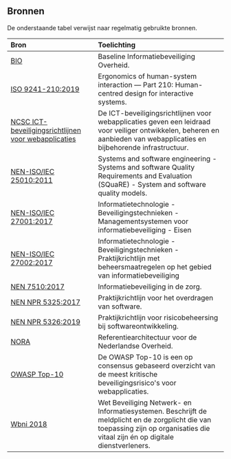 ## Bronnen

De onderstaande tabel verwijst naar regelmatig gebruikte bronnen.

| Bron | Toelichting | 
|:-----|:------------|
| [BIO](https://bio-overheid.nl/media/1572/bio-versie-104zv_def.pdf) | Baseline Informatiebeveiliging Overheid. | 
| [ISO 9241-210:2019](https://www.iso.org/standard/77520.html) | Ergonomics of human-system interaction — Part 210: Human-centred design for interactive systems. |
| [NCSC ICT-beveiligingsrichtlijnen voor webapplicaties](https://www.ncsc.nl/documenten/publicaties/2019/mei/01/ict-beveiligingsrichtlijnen-voor-webapplicaties) | De ICT-beveiligingsrichtlijnen voor webapplicaties geven een leidraad voor veiliger ontwikkelen, beheren en aanbieden van webapplicaties en bijbehorende infrastructuur. |
| [NEN-ISO/IEC 25010:2011](https://www.nen.nl/NEN-Shop/Norm/NENISOIEC-250102011-en.htm) | Systems and software engineering - Systems and software Quality Requirements and Evaluation (SQuaRE) - System and software quality models. |
| [NEN-ISO/IEC 27001:2017](https://www.nen.nl/NEN-Shop/Norm/NENENISOIEC-270012017A112020-nl.htm) | Informatietechnologie - Beveiligingstechnieken - Managementsystemen voor informatiebeveiliging - Eisen |
| [NEN-ISO/IEC 27002:2017](https://www.nen.nl/NEN-Shop/Norm/NENENISOIEC-270022017-nl.htm]) | Informatietechnologie - Beveiligingstechnieken - Praktijkrichtlijn met beheersmaatregelen op het gebied van informatiebeveiliging |
| [NEN 7510:2017](https://www.nen.nl/NEN-Shop/Norm/NEN-751012017A12020-nl.htm) | Informatiebeveiliging in de zorg. |
| [NEN NPR 5325:2017](https://www.nen.nl/NEN-Shop/Norm/NPR-53252017-nl.htm) | Praktijkrichtlijn voor het overdragen van software. |
| [NEN NPR 5326:2019](https://www.nen.nl/NEN-Shop/Norm/NPR-53252017-nl.htm) | Praktijkrichtlijn voor risicobeheersing bij softwareontwikkeling. |
| [NORA](https://www.noraonline.nl) | Referentiearchitectuur voor de Nederlandse Overheid. |
| [OWASP Top-10](https://owasp.org/www-project-top-ten/) | De OWASP Top-10 is een op consensus gebaseerd overzicht van de meest kritische beveiligingsrisico's voor webapplicaties. |
| [Wbni 2018](https://wetten.overheid.nl/BWBR0041515/2020-07-15) | Wet Beveiliging Netwerk- en Informatiesystemen. Beschrijft de meldplicht en de zorgplicht die van toepassing zijn op organisaties die vitaal zijn én op digitale dienstverleners. |
